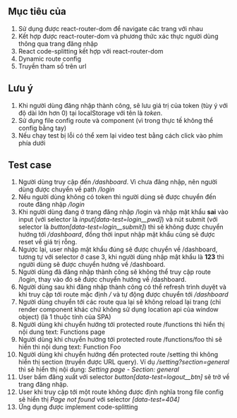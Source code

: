 ## Mục tiêu của

1. Sử dụng được react-router-dom để navigate các trang với nhau
2. Kết hợp được react-router-dom và phương thức xác thực người dùng thông qua trang đăng nhập
3. React code-splitting kết hợp với react-router-dom
4. Dynamic route config
5. Truyền tham số trên url

## Lưu ý

1. Khi người dùng đăng nhập thành công, sẽ lưu giá trị của token (tùy ý với độ dài lớn hơn 0) tại localStorage với tên là _token_.
2. Sử dụng file config route và component (vì trong thực tế không thể config bằng tay)
3. Nếu chạy test bị lỗi có thể xem lại video test bằng cách click vào phím phía dưới
## Test case

1. Người dùng truy cập đến _/dashboard_. Vì chưa đăng nhập, nên người dùng được chuyển về path _/login_
2. Nếu người dùng không có token thì người dùng sẽ được chuyển đến route đăng nhập _/login_
3. Khi người dùng đang ở trang đăng nhập /login và nhập mật khẩu **sai** vào input (với selector là _input[data-test=login__pwd]_) và nút submit (với selector là _button[data-test=login__submit]_) thì sẽ không được chuyển hướng tới _/dashboard_, đồng thời input nhập mật khẩu cũng sẽ được reset về giá trị rỗng.
4. Ngược lại, user nhập mật khẩu đúng sẽ được chuyển về /dashboard, tương tự với selector ở case 3, khi người dùng nhập mật khẩu là **123** thì người dùng sẽ được chuyển hướng về /dashboard.
5. Người dùng đã đăng nhập thành công sẽ không thể truy cập route /login, thay vào đó sẽ được chuyển hướng về /dashboard.
6. Người dùng sau khi đăng nhập thành công có thể refresh trình duyệt và khi truy cập tới route mặc định _/_ và tự động được chuyển tới _/dashboard_
7. Người dùng chuyển tới các route qua lại sẽ không reload lại trang (chỉ render component khác chứ không sử dụng location api của window object) (là 1 thuộc tính của SPA)
8. Người dùng khi chuyển hướng tới protected route /functions thì hiển thị nội dung text: Functions page
9. Người dùng khi chuyển hướng tới protected route /functions/foo thì sẽ hiển thì nội dung text: Function Foo
10. Người dùng khi chuyển hướng đến protected route /setting thì không hiển thị section (truyền được URL query). Ví dụ _/setting?section=general_ thì sẽ hiển thị nội dung: _Setting page - Section: general_
11. User bấm đăng xuất với selector _button[data-test=logout__btn]_ sẽ trở về trang đăng nhập.
12. User khi truy cập tới một route không được định nghĩa trong file config sẽ hiển thị _Page not found_ với selector _[data-test=404]_
13. Ứng dụng được implement code-splitting

